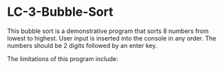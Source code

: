 # LC-3-Bubble-Sort
This bubble sort is a demonstrative program that sorts 8 numbers from lowest to highest. User input is inserted into the console in any order. The numbers should be 2 digits followed by an enter key.

The limitations of this program include:
